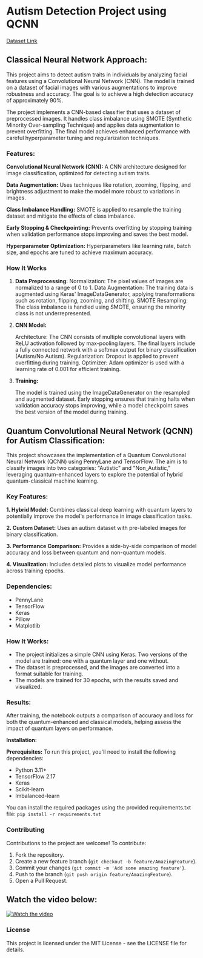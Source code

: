 # Autism Detection Project using QCNN

[Dataset Link](https://drive.google.com/drive/folders/1kFSl8acOOQLJwG3v9Sdx2Q-TKpkA_U8b) 

## Classical Neural Network Approach:

This project aims to detect autism traits in individuals by analyzing facial features using a Convolutional Neural Network (CNN). The model is trained on a dataset of facial images with various augmentations to improve robustness and accuracy. The goal is to achieve a high detection accuracy of approximately 90%.

The project implements a CNN-based classifier that uses a dataset of preprocessed images. It handles class imbalance using SMOTE (Synthetic Minority Over-sampling Technique) and applies data augmentation to prevent overfitting. The final model achieves enhanced performance with careful hyperparameter tuning and regularization techniques.




### **Features:**

**Convolutional Neural Network (CNN):** 
A CNN architecture designed for image classification, optimized for detecting autism traits.

**Data Augmentation:** 
Uses techniques like rotation, zooming, flipping, and brightness adjustment to make the model more robust to variations in images.

**Class Imbalance Handling:**
SMOTE is applied to resample the training dataset and mitigate the effects of class imbalance.

**Early Stopping & Checkpointing:** 
Prevents overfitting by stopping training when validation performance stops improving and saves the best model.

**Hyperparameter Optimization:** 
Hyperparameters like learning rate, batch size, and epochs are tuned to achieve maximum accuracy.

### How It Works

1. **Data Preprocessing:**
    Normalization: The pixel values of images are normalized to a range of 0 to 1.
    Data Augmentation: The training data is augmented using Keras' ImageDataGenerator, applying transformations such as rotation, flipping, zooming, and shifting.
    SMOTE Resampling: The class imbalance is handled using SMOTE, ensuring the minority class is not underrepresented.

2. **CNN Model:**

    Architecture: The CNN consists of multiple convolutional layers with ReLU activation followed by max-pooling layers. The final layers include a fully connected network with a softmax output for binary classification (Autism/No Autism).
    Regularization: Dropout is applied to prevent overfitting during training.
    Optimizer: Adam optimizer is used with a learning rate of 0.001 for efficient training.

3. **Training:**

    The model is trained using the ImageDataGenerator on the resampled and augmented dataset.
    Early stopping ensures that training halts when validation accuracy stops improving, while a model checkpoint saves the best version of the model during training.



## Quantum Convolutional Neural Network (QCNN) for Autism Classification:

This project showcases the implementation of a Quantum Convolutional Neural Network (QCNN) using PennyLane and TensorFlow. The aim is to classify images into two categories: "Autistic" and "Non_Autistic," leveraging quantum-enhanced layers to explore the potential of hybrid quantum-classical machine learning.

### Key Features:

**1. Hybrid Model:** Combines classical deep learning with quantum layers to potentially improve the model's performance in image classification tasks.

**2. Custom Dataset:** Uses an autism dataset with pre-labeled images for binary classification.

**3. Performance Comparison:** Provides a side-by-side comparison of model accuracy and loss between quantum and non-quantum models.

**4. Visualization:** Includes detailed plots to visualize model performance across training epochs.


### Dependencies:
- PennyLane
- TensorFlow
- Keras
- Pillow
- Matplotlib

### How It Works:

- The project initializes a simple CNN using Keras. Two versions of the model are trained: one with a quantum layer and one without.
- The dataset is preprocessed, and the images are converted into a format suitable for training.
- The models are trained for 30 epochs, with the results saved and visualized.

### Results:
After training, the notebook outputs a comparison of accuracy and loss for both the quantum-enhanced and classical models, helping 
assess the impact of quantum layers on performance.

**Installation:**

**Prerequisites:**
To run this project, you'll need to install the following dependencies:

- Python 3.11+
- TensorFlow 2.17
- Keras
- Scikit-learn
- Imbalanced-learn

You can install the required packages using the provided requirements.txt file:
`pip install -r requirements.txt`

### Contributing

Contributions to the project are welcome! To contribute:

1. Fork the repository.
2. Create a new feature branch (`git checkout -b feature/AmazingFeature`).
3. Commit your changes (`git commit -m 'Add some amazing feature'`).
4. Push to the branch (`git push origin feature/AmazingFeature`).
5. Open a Pull Request.

## Watch the video below:
[![Watch the video](https://i.sstatic.net/iI3WN.png)](https://youtu.be/Q0GBxvunFWA)


### License
This project is licensed under the MIT License - see the LICENSE file for details.








